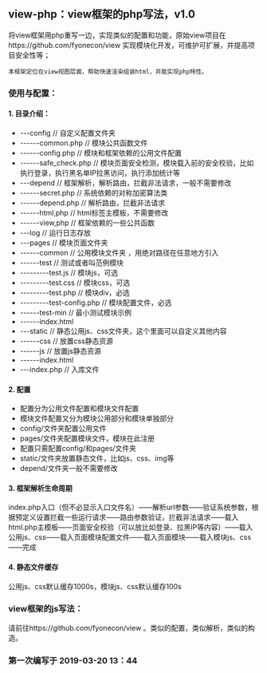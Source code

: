 ## view-php：view框架的php写法，v1.0
将view框架用php重写一边，实现类似的配置和功能，原始view项目在https://github.com/fyonecon/view
实现模块化开发，可维护可扩展，并提高项目安全性等；

`本框架定位在view视图层面，帮助快速渲染组装html，并能实现php特性。`

### 使用与配置：

#### 1. 目录介绍：
- ---config  // 自定义配置文件夹
- ------common.php     // 模块公共函数文件
- ------config.php     // 模块和框架依赖的公用文件配置
- ------safe_check.php // 模块页面安全检测，模块载入前的安全校验，比如执行登录，执行黑名单IP拉黑访问，执行添加统计等
- ---depend  // 框架解析，解析路由，拦截非法请求，一般不需要修改
- ------secret.php // 系统依赖的对称加密算法类
- ------depend.php // 解析路由，拦截非法请求
- ------html,php   // html标签主模板，不需要修改
- ------view,php   // 框架依赖的一些公共函数
- ---log  // 运行日志存放
- ---pages   // 模块页面文件夹 
- ------common // 公用模块文件夹 ，用绝对路径在任意地方引入
- ------test   // 测试或者叫范例模块
- ---------test.js         // 模块js，可选
- ---------test.css        // 模块css，可选
- ---------test.php        // 模块div，必选
- ---------test-config.php // 模块配置文件，必选
- ------test-min // 最小测试模块示例
- ------index.html
- ---static  // 静态公用js、css文件夹，这个里面可以自定义其他内容
- ------css  // 放置css静态资源
- ------js   // 放置js静态资源
- ------index.html
- ---index.php  // 入库文件

#### 2. 配置
- 配置分为公用文件配置和模块文件配置
- 模块文件配置又分为模块公用部分和模块单独部分
- config/文件夹配置公用文件
- pages/文件夹配置模块文件，模块在此注册
- 配置只需配置config/和pages/文件夹
- static/文件夹放置静态文件，比如js、css、img等
- depend/文件夹一般不需要修改

#### 3. 框架解析生命周期
index.php入口（但不必显示入口文件名）——解析url参数——验证系统参数，根据预定义设置拦截一些运行请求——路由参数验证，拦截非法请求——载入html.php主模板——页面安全校验（可以放比如登录、拉黑IP等内容）——载入公用js、css——载入页面模块配置文件——载入页面模块——载入模块js、css——完成

#### 4. 静态文件缓存
公用js、css默认缓存1000s，模块js、css默认缓存100s

### view框架的js写法：
请前往https://github.com/fyonecon/view 。类似的配置，类似解析，类似的构造。

### 第一次编写于 2019-03-20 13：44